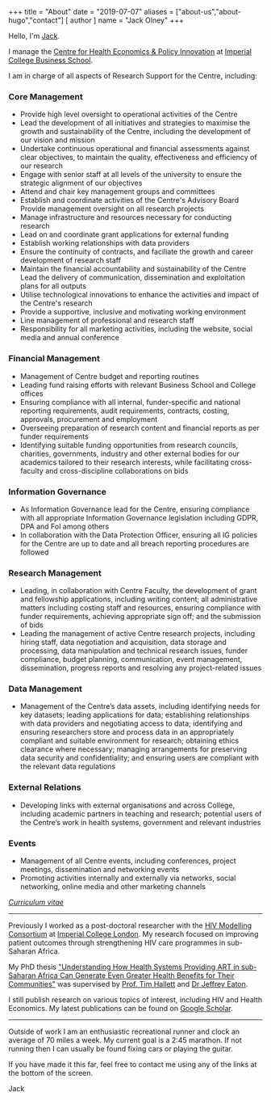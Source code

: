 +++
title = "About"
date = "2019-07-07"
aliases = ["about-us","about-hugo","contact"]
[ author ]
  name = "Jack Olney"
+++

Hello, I'm [Jack](http://www.imperial.ac.uk/people/jack.olney).

I manage the [Centre for Health Economics & Policy Innovation](https://www.imperial.ac.uk/business-school/research/health-economics/)
at [Imperial College Business School](https://imperial.ac.uk/business-school/).

I am in charge of all aspects of Research Support for the Centre, including:

### Core Management

- Provide high level oversight to operational activities of the Centre
- Lead the development of all initiatives and strategies to maximise the growth and sustainability
of the Centre, including the development of our vision and mission
- Undertake continuous operational and financial assessments against clear objectives, to maintain
the quality, effectiveness and efficiency of our research
- Engage with senior staff at all levels of the university to ensure the strategic alignment of
our objectives
- Attend and chair key management groups and committees
- Establish and coordinate activities of the Centre's Advisory Board Provide management oversight
on all research projects
- Manage infrastructure and resources necessary for conducting research
- Lead on and coordinate grant applications for external funding
- Establish working relationships with data providers
- Ensure the continuity of contracts, and faciliate the growth and career development of research
staff
- Maintain the financial accountability and sustainability of the Centre Lead the delivery of
communication, dissemination and exploitation plans for all outputs
- Utilise technological innovations to enhance the activities and impact of the Centre's research
- Provide a supportive, inclusive and motivating working environment
- Line management of professional and research staff
- Responsibility for all marketing activities, including the website, social media and annual
conference

### Financial Management

- Management of Centre budget and reporting routines
- Leading fund raising efforts with relevant Business School and College offices
- Ensuring compliance with all internal, funder-specific and national reporting requirements, audit
requirements, contracts, costing, approvals, procurement and employment
- Overseeing preparation of research content and financial reports as per funder requirements
- Identifying suitable funding opportunities from research councils, charities,
governments, industry and other external bodies for our academics tailored to their research
interests, while facilitating cross-faculty and cross-discipline collaborations on bids

### Information Governance

- As Information Governance lead for the Centre, ensuring compliance with all appropriate
Information Governance legislation including GDPR, DPA and FoI among others
- In collaboration with the Data Protection Officer, ensuring all IG policies for the Centre are up
to date and all breach reporting procedures are followed

### Research Management

- Leading, in collaboration with Centre Faculty, the development of grant and fellowship
applications, including writing content; all administrative matters including costing staff and
resources, ensuring compliance with funder requirements, achieving appropriate sign off; and the
submission of bids
- Leading the management of active Centre research projects, including hiring staff, data
negotiation and acquisition, data storage and processing, data manipulation and technical research
issues, funder compliance, budget planning, communication, event management, dissemination, progress
reports and resolving any project-related issues

### Data Management

- Management of the Centre’s data assets, including identifying needs for key datasets; leading
applications for data; establishing relationships with data providers and negotiating access to
data; identifying and ensuring researchers store and process data in an appropriately compliant and
suitable environment for research; obtaining ethics clearance where necessary; managing arrangements
for preserving data security and confidentiality; and ensuring users are compliant with the relevant
data regulations

### External Relations

- Developing links with external organisations and across College, including academic partners in
teaching and research; potential users of the Centre’s work in health systems, government and
relevant industries


### Events

- Management of all Centre events, including conferences, project meetings, dissemination and
networking events
- Promoting activities internally and externally via networks, social networking, online media
and other marketing channels

[_Curriculum vitae_](https://drive.google.com/file/d/0B02uVauBTUwhaUR3S2pmeld2WDQ/preview)

---

Previously I worked as a post-doctoral researcher with the [HIV Modelling Consortium](http://www.hivmodelling.org/)
at [Imperial College London](http://imperial.ac.uk/). My research focused on improving patient
outcomes through strengthening HIV care programmes in sub-Saharan Africa.

My PhD thesis ["Understanding How Health Systems Providing ART in sub-Saharan Africa Can Generate
Even Greater Health Benefits for Their Communities"](https://drive.google.com/file/d/0B02uVauBTUwhaU1vSXQzSE9OV0k/preview)
was supervised by [Prof. Tim Hallett](https://www.imperial.ac.uk/people/timothy.hallett) and [Dr Jeffrey Eaton](https://www.imperial.ac.uk/people/jeffrey.eaton).

I still publish research on various topics of interest, including HIV and Health Economics. My
latest publications can be found on [Google Scholar](https://scholar.google.co.uk/citations?user=PipEQkEAAAAJ&hl=en).

---

Outside of work I am an enthusiastic recreational runner and clock an average of 70 miles a week. My
current goal is a 2:45 marathon. If not running then I can usually be found fixing cars or playing
the guitar.

If you have made it this far, feel free to contact me using any of the links at the bottom of the
screen.

Jack
